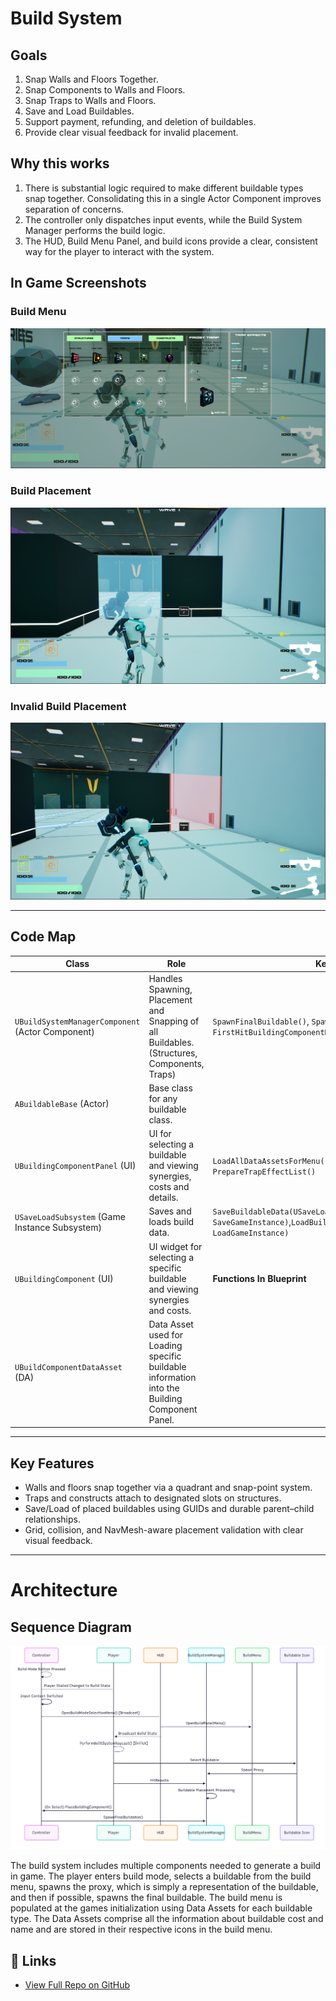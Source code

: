 ﻿# Build System

## Goals
1. Snap Walls and Floors Together.
2. Snap Components to Walls and Floors.
3. Snap Traps to Walls and Floors.
4. Save and Load Buildables.
5. Support payment, refunding, and deletion of buildables.
6. Provide clear visual feedback for invalid placement.

## Why this works
1. There is substantial logic required to make different buildable types snap together. Consolidating this in a single Actor Component improves separation of concerns.
2. The controller only dispatches input events, while the Build System Manager performs the build logic.
3. The HUD, Build Menu Panel, and build icons provide a clear, consistent way for the player to interact with the system.


## In Game Screenshots

### Build Menu
![Build Menu Screenshot](./Images/BuildMenuUI.png)

### Build Placement
![Building Screenshot](./Images/BuildingScreenshot.png)

### Invalid Build Placement
![Incorrect Placement Screenshot](./Images/InvalidPlacementScreenshot.png)

---

##  Code Map

<!-- blank line above! -->

| Class                                            | Role                                                                                          | Key Methods                                                                                                   | GitHub                                                                                                                                                                                                                                                                         |
|--------------------------------------------------|-----------------------------------------------------------------------------------------------|---------------------------------------------------------------------------------------------------------------|--------------------------------------------------------------------------------------------------------------------------------------------------------------------------------------------------------------------------------------------------------------------------------|
| `UBuildSystemManagerComponent` (Actor Component) | Handles Spawning, Placement and Snapping of all Buildables. (Structures, Components, Traps)   | `SpawnFinalBuildable()`, `SpawnProxy()`, `FirstHitBuildingComponentHitResult()`,`HandleProxyPlacement()`      | [H](https://github.com/unrealrobin/timbermvp/blob/main/Source/timbermvp/Public/Components/BuildSystem/BuildSystemManagerComponent.h) - [CPP](https://github.com/unrealrobin/timbermvp/blob/main/Source/timbermvp/Private/Components/BuildSystem/BuildSystemManagerComponent.cpp) |
| `ABuildableBase` (Actor)                         | Base class for any buildable class.                                                           |                                                                                                               | [H](https://github.com/unrealrobin/timbermvp/blob/main/Source/timbermvp/Public/BuildSystem/BuildableBase.h) - [CPP](https://github.com/unrealrobin/timbermvp/blob/main/Source/timbermvp/Private/BuildSystem/BuildableBase.cpp)                                                 |
| `UBuildingComponentPanel` (UI)                   | UI for selecting a buildable and viewing synergies, costs and details.                        | `LoadAllDataAssetsForMenu()`, `CreateBuildableIconsInMenu()`, `PrepareTrapEffectList()`                       | [H](https://github.com/unrealrobin/timbermvp/blob/main/Source/timbermvp/Public/UI/BuildingComponentPanel.h) - [CPP](https://github.com/unrealrobin/timbermvp/blob/main/Source/timbermvp/Private/UI/BuildingComponentPanel.cpp)                                                 |
| `USaveLoadSubsystem`  (Game Instance Subsystem)  | Saves and loads build data.                                                                   | `SaveBuildableData(USaveLoadStruct* SaveGameInstance)`,`LoadBuildableData(USaveLoadStruct* LoadGameInstance)` | [H](https://github.com/unrealrobin/timbermvp/blob/main/Source/timbermvp/Public/Subsystems/SaveLoad/SaveLoadSubsystem.h) - [CPP](https://github.com/unrealrobin/timbermvp/blob/main/Source/timbermvp/Private/Subsystems/SaveLoad/SaveLoadSubsystem.cpp)                         |
| `UBuildingComponent`  (UI)                       | UI widget for selecting a specific buildable and viewing synergies and costs.                 | **Functions In Blueprint**                                                                                    | [H](https://github.com/unrealrobin/timbermvp/blob/main/Source/timbermvp/Public/UI/BuildingComponent.h)                                                          |
| `UBuildComponentDataAsset`  (DA)                 | Data Asset used for Loading specific buildable information into the Building Component Panel. |                                                                                                               | [H](https://github.com/unrealrobin/timbermvp/blob/main/Source/timbermvp/Public/Data/DataAssets/BuildComponentDataAsset.h)                                                                                                                                                                                                           |

---

##  Key Features
- Walls and floors snap together via a quadrant and snap-point system.
- Traps and constructs attach to designated slots on structures.
- Save/Load of placed buildables using GUIDs and durable parent–child relationships.
- Grid, collision, and NavMesh-aware placement validation with clear visual feedback.

---


# Architecture

## Sequence Diagram
![Build System Sequence Diagram](./Images/BuildSystemSequence.png)

The build system includes multiple components needed to generate a build in game. The player enters build mode, selects a buildable from the build menu, spawns the proxy,
which is simply a representation of the buildable, and then if possible, spawns the final buildable. The build menu is populated
at the games initialization using Data Assets for each buildable type. The Data Assets comprise all the information about buildable cost and name
and are stored in their respective icons in the build menu.

## 🔗 Links
- [View Full Repo on GitHub](https://github.com/unrealrobin/timbermvp)